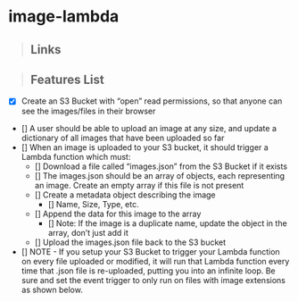 # image-lambda

> ## Links

> ## Features List

- [x] Create an S3 Bucket with “open” read permissions, so that anyone can see the images/files in their browser
- [] A user should be able to upload an image at any size, and update a dictionary of all images that have been uploaded so far
- [] When an image is uploaded to your S3 bucket, it should trigger a Lambda function which must:
  - [] Download a file called “images.json” from the S3 Bucket if it exists
  - [] The images.json should be an array of objects, each representing an image. Create an empty array if this file is not present
  - [] Create a metadata object describing the image
    - [] Name, Size, Type, etc.
  - [] Append the data for this image to the array
    - [] Note: If the image is a duplicate name, update the object in the array, don’t just add it
  - [] Upload the images.json file back to the S3 bucket
- [] NOTE - If you setup your S3 Bucket to trigger your Lambda function on every file uploaded or modified, it will run that Lambda function every time that .json file is re-uploaded, putting you into an infinite loop. Be sure and set the event trigger to only run on files with image extensions as shown below.
